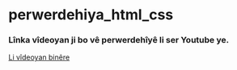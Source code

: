 # perwerdehiya_html_css

### Lînka vîdeoyan ji bo vê perwerdehîyê li ser Youtube ye. 

[Li vîdeoyan binêre](https://www.youtube.com/channel/UC8RpdX1ZkXr__sck4D4_L6w)

